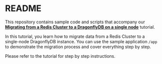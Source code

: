 # README

This repository contains sample code and scripts that accompany our [**Migrating from a Redis Cluster to a DragonflyDB on a single node**](https://dummyurl) tutorial.

In this tutorial, you learn how to migrate data from a Redis Cluster to a single-node DragonflyDB instance. You can use the sample application `/app` to demonstrate the migration process and cover everything step by step.

Please refer to the tutorial for step by step instructions.
